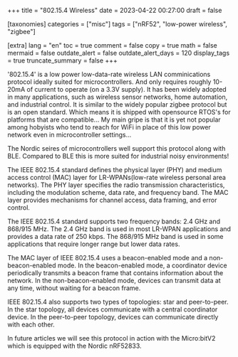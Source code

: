 +++
title = "802.15.4 Wireless"
date = 2023-04-22 00:27:00
draft = false

[taxonomies]
categories = ["misc"]
tags = ["nRF52", "low-power wireless", "zigbee"]

[extra]
lang = "en"
toc = true
comment = false
copy = true
math = false
mermaid = false
outdate_alert = false
outdate_alert_days = 120
display_tags = true
truncate_summary = false
+++

'802.15.4' is a low power low-data-rate  wireless LAN comminications protocol ideally suited for microcontrollers. And only requires roughly 10-20mA of current to operate (on a 3.3V supply). It has been widely adopted in many applications, such as wireless sensor networks, home automation, and industrial control. It is similar to the widely popular zigbee protocol but is an open standard. Which means it is shipped with opensource RTOS's for platforms that are compatible... My main gripe is that it is yet not popular among hobyists who tend to reach for WiFi in place of this low power network even in microcontroller settings...

The Nordic seires of microcontrollers well support this protocol along with BLE. Compared to BLE this is more suited for industrial noisy environments!

The IEEE 802.15.4 standard defines the physical layer (PHY) and medium access control (MAC) layer for LR-WPANs(low-rate wireless personal area networks). The PHY layer specifies the radio transmission characteristics, including the modulation scheme, data rate, and frequency band. The MAC layer provides mechanisms for channel access, data framing, and error control.

The IEEE 802.15.4 standard supports two frequency bands: 2.4 GHz and 868/915 MHz. The 2.4 GHz band is used in most LR-WPAN applications and provides a data rate of 250 kbps. The 868/915 MHz band is used in some applications that require longer range but lower data rates.

The MAC layer of IEEE 802.15.4 uses a beacon-enabled mode and a non-beacon-enabled mode. In the beacon-enabled mode, a coordinator device periodically transmits a beacon frame that contains information about the network. In the non-beacon-enabled mode, devices can transmit data at any time, without waiting for a beacon frame.

IEEE 802.15.4 also supports two types of topologies: star and peer-to-peer. In the star topology, all devices communicate with a central coordinator device. In the peer-to-peer topology, devices can communicate directly with each other.

In future articles we will see this protocol in action with the Micro:bitV2 which is equipped with the Nordic nRF52833.


